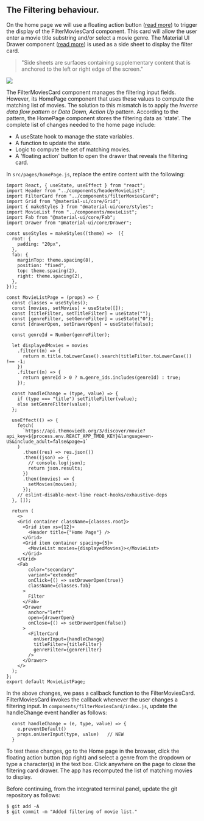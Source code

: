 ## The Filtering behaviour.

On the home page we will use a floating action button ([read more](https://material-ui.com/components/floating-action-button/)) to trigger the display of the FilterMoviesCard component. This card will allow the user enter a movie title substring and/or select a movie genre. The Material UI Drawer component ([read more](https://material-ui.com/components/drawers/)) is used as a side sheet to display the filter card.

>"Side sheets are surfaces containing supplementary content that is anchored to the left or right edge of the screen."

![][filtering]

The FilterMoviesCard component manages the filtering input fields. However, its HomePage component that uses these values to compute the matching list of movies. The solution to this mismatch is to apply the *Inverse data flow pattern* or *Data Down, Action Up* pattern. According to the pattern, the HomePage component stores the filtering data as 'state'. The complete list of changes needed to the home page include:

+ A useState hook to manage the state variables.
+ A function to update the state.
+ Logic to compute the set of matching movies.
+ A 'floating action' button to open the drawer that reveals the filtering card.

In `src/pages/homePage.js`, replace the entire content with the following:
~~~
import React, { useState, useEffect } from "react";
import Header from "../components/headerMovieList";
import FilterCard from "../components/filterMoviesCard";
import Grid from "@material-ui/core/Grid";
import { makeStyles } from "@material-ui/core/styles";
import MovieList from "../components/movieList";
import Fab from "@material-ui/core/Fab";
import Drawer from "@material-ui/core/Drawer";

const useStyles = makeStyles((theme) =>  ({
  root: {
    padding: "20px",
  },
  fab: {
    marginTop: theme.spacing(8),
    position: "fixed",
    top: theme.spacing(2),
    right: theme.spacing(2),
  },
}));

const MovieListPage = (props) => {
  const classes = useStyles();
  const [movies, setMovies] = useState([]);
  const [titleFilter, setTitleFilter] = useState("");
  const [genreFilter, setGenreFilter] = useState("0");
  const [drawerOpen, setDrawerOpen] = useState(false);

  const genreId = Number(genreFilter);

  let displayedMovies = movies
    .filter((m) => {
      return m.title.toLowerCase().search(titleFilter.toLowerCase()) !== -1;
    })
    .filter((m) => {
      return genreId > 0 ? m.genre_ids.includes(genreId) : true;
    });

  const handleChange = (type, value) => {
    if (type === "title") setTitleFilter(value);
    else setGenreFilter(value);
  };
  
  useEffect(() => {
    fetch(
      `https://api.themoviedb.org/3/discover/movie?api_key=${process.env.REACT_APP_TMDB_KEY}&language=en-US&include_adult=false&page=1`
    )
      .then((res) => res.json())
      .then((json) => {
        // console.log(json);
        return json.results;
      })
      .then((movies) => {
        setMovies(movies);
      });
    // eslint-disable-next-line react-hooks/exhaustive-deps
  }, []);

  return (
    <>
    <Grid container className={classes.root}>
      <Grid item xs={12}>
        <Header title={"Home Page"} />
      </Grid>
      <Grid item container spacing={5}>
        <MovieList movies={displayedMovies}></MovieList>
      </Grid>
    </Grid>
    <Fab
        color="secondary"
        variant="extended"
        onClick={() => setDrawerOpen(true)}
        className={classes.fab}
      >
        Filter
      </Fab>
      <Drawer
        anchor="left"
        open={drawerOpen}
        onClose={() => setDrawerOpen(false)}
      >
        <FilterCard
          onUserInput={handleChange}
          titleFilter={titleFilter}
          genreFilter={genreFilter}
        />
      </Drawer>
    </>
  );
};
export default MovieListPage;
~~~
In the above changes, we pass a callback function to the FilterMoviesCard. FilterMoviesCard invokes the callback whenever the user changes a filtering input. In `components/filterMoviesCard/index.js`, update the handleChange event handler as follows:
~~~
  const handleChange = (e, type, value) => {
    e.preventDefault()
    props.onUserInput(type, value)   // NEW
  }
~~~

To test these changes, go to the Home page in the browser, click the floating action button (top right) and select a genre from the dropdown or type a character(s) in the text box. Click anywhere on the page to close the filtering card drawer. The app has recomputed the list of matching movies to display.

Before continuing, from the integrated terminal panel, update the git repository as follows:
~~~
$ git add -A
$ git commit -m "Added filtering of movie list."
~~~

[filtering]: ./img/filtering.png